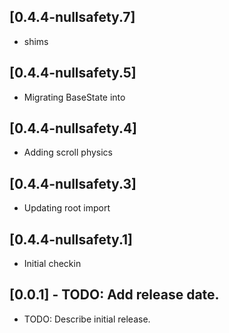 ## [0.4.4-nullsafety.7]
 * shims

## [0.4.4-nullsafety.5]
 * Migrating BaseState into

## [0.4.4-nullsafety.4]
 * Adding scroll physics

## [0.4.4-nullsafety.3]
 * Updating root import

## [0.4.4-nullsafety.1]
 * Initial checkin

## [0.0.1] - TODO: Add release date.

* TODO: Describe initial release.

